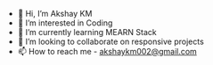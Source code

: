 - 👋 Hi, I’m Akshay KM
- 👀 I’m interested in Coding
- 🌱 I’m currently learning MEARN Stack
- 💞️ I’m looking to collaborate on responsive projects
- 📫 How to reach me - akshaykm002@gmail.com
  

<!---
akshaykm002/akshaykm002 is a ✨ special ✨ repository because its `README.md` (this file) appears on your GitHub profile.
You can click the Preview link to take a look at your changes.
--->
